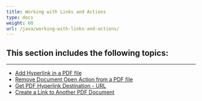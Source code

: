 ```yaml
---
title: Working with Links and Actions
type: docs
weight: 60
url: /java/working-with-links-and-actions/
---
```


## **This section includes the following topics**: 

----------------------------------------------
- [Add Hyperlink in a PDF file](/pdf/java/add-hyperlink-in-a-pdf-file/)
- [Remove Document Open Action from a PDF file](/pdf/java/remove-document-open-action-from-a-pdf-file/)
- [Get PDF Hyperlink Destination - URL](/pdf/java/get-pdf-hyperlink-destination-url/)
- [Create a Link to Another PDF Document](/pdf/java/create-a-link-to-another-pdf-document/)
